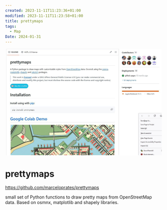 ```yaml
---
created: 2023-11-11T11:23:36+01:00
modified: 2023-11-11T11:23:58+01:00
title: prettymaps
tags:
  - Map
Date: 2024-01-31
---
```


![](../_asset/2023-11-11_prettymaps_image_1.jpg)


# prettymaps

<https://github.com/marceloprates/prettymaps>

 small set of Python functions to draw pretty maps from OpenStreetMap data. Based on osmnx, matplotlib and shapely libraries.

